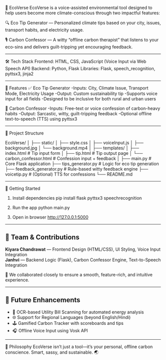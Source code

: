 🌿 EcoVerse
EcoVerse is a voice-assisted environmental tool designed to help users become more climate-conscious through two impactful features:

🔍 Eco Tip Generator — Personalized climate tips based on your city, issues, transport habits, and electricity usage.

🎙 Carbon Confessor — A witty “offline carbon therapist” that listens to your eco-sins and delivers guilt-tripping yet encouraging feedback.

-----

🛠 Tech Stack
Frontend: HTML, CSS, JavaScript (Voice Input via Web Speech API)
Backend: Python, Flask
Libraries: Flask, speech_recognition, pyttsx3, jinja2

----

🌟 Features
✅ Eco Tip Generator
-Inputs: City, Climate Issue, Transport Mode, Electricity Usage
-Output: Custom sustainability tip
-Supports voice input for all fields
-Designed to be inclusive for both rural and urban users

🎤 Carbon Confessor
-Inputs: Free-text or voice confession of carbon-heavy habits
-Output: Sarcastic, witty, guilt-tripping feedback
-Optional offline text-to-speech (TTS) using pyttsx3

-------


📁 Project Structure

EcoVerse/
│
├── static/
│   ├── style.css
│   ├── voiceInput.js
│   ├── background.jpg
│   └── background.mp4
│
├── templates/
│   ├── index.html               # Tip input form
│   ├── tip.html                 # Tip output page
│   └── carbon_confessor.html    # Confession input + feedback
│
├── main.py                     # Core Flask application
├── tips_generator.py           # Logic for eco tip generation
├── feedback_generator.py       # Rule-based witty feedback engine
├── voicetip.py                 # (Optional) TTS for confessions
└── README.md

---------

🚀 Getting Started
1. Install dependencies
   pip install flask pyttsx3 speechrecognition

2. Run the app
   python main.py

3. Open in browser
   http://127.0.0.1:5000

--------

## 👥 Team & Contributions

**Kiyara Chandrawat** — Frontend Design (HTML/CSS), UI Styling, Voice Input Integration  
**Janhvi** — Backend Logic (Flask), Carbon Confessor Engine, Text-to-Speech Integration

🤝 We collaborated closely to ensure a smooth, feature-rich, and intuitive experience.

---

## 🧭 Future Enhancements

- 📸 OCR-based Utility Bill Scanning for automated energy analysis  
- 🌐 Support for Regional Languages (beyond English/Hindi)  
- 🕹️ Gamified Carbon Tracker with scoreboards and tips  
- 🎧 Offline Voice Input using Vosk API

-----


💬 Philosophy
EcoVerse isn’t just a tool—it’s your personal, offline carbon conscience.
Smart, sassy, and sustainable. 🌏

